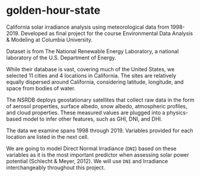 # golden-hour-state
California solar irradiance analysis using meteorological data from 1998-2019. Developed as final project for the course Environmental Data Analysis &amp; Modeling at Columbia University.

Dataset is from The National Renewable Energy Laboratory, a national laboratory of the U.S. Department of Energy.

While their database is vast, covering much of the United States, we selected 11 cities and 4 locations in California. The sites are relatively equally dispersed around California, considering latitude, longitude, and space from bodies of water.

The NSRDB deploys geostationary satellites that collect raw data in the form of aerosol properties, surface albedo, snow albedo, atmospheric profiles, and cloud properties. These measured values are plugged into a physics-based model to infer other features, such as GHI, DNI, and DHI.

The data we examine spans 1998 through 2019. Variables provided for each location are listed in the next cell.

We are going to model Direct Normal Irradiance (`DNI`) based on these variables as it is the most important predictor when assessing solar power potential (Schlecht & Meyer, 2012). We will use `DNI` and Irradiance interchangeably throughout this project. 

